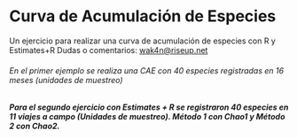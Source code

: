 # Curva de Acumulación de Especies

Un ejercicio para realizar una curva de acumulación de especies con R y Estimates+R
Dudas o comentarios: wak4n@riseup.net    

###### En el primer ejemplo se realiza una CAE con 40 especies registradas en 16 meses (unidades de muestreo)

##### Para el segundo ejercicio con Estimates + R se registraron 40 especies en 11 viajes a campo (Unidades de muestreo). Método 1 con Chao1 y Método 2 con Chao2.


